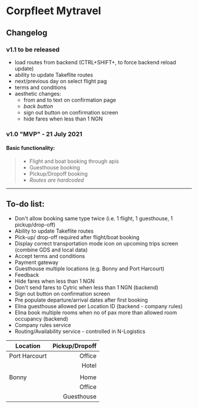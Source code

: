 # Corpfleet Mytravel
## Changelog

### **v1.1 to be released**
- load routes from backend (CTRL+SHIFT+, to force backend reload update)
- ability to update Takeflite routes
- next/previous day on select flight pag
- terms and conditions
- aesthetic changes:
   * from and to text on confirmation page
   * _back button_
   * sign out button on confirmation screen
   * hide fares when less than 1 NGN 

### **v1.0 "MVP" - 21 July 2021**
#### Basic functionality:
> - Flight and boat booking through apis
> - Guesthouse booking
> - Pickup/Dropoff booking
> - _Routes are hardcoded_  
---  

## To-do list:  
* Don't allow booking same type twice (i.e. 1 flight, 1 guesthouse, 1 pickup/drop-off)
* Ability to update Takeflite routes
* Pick-up/ drop-off required after flight/boat booking
* Display correct transportation mode icon on upcoming trips screen (combine GDS and local data)
* Accept terms and conditions
* Payment gateway
* Guesthouse multiple locations (e.g. Bonny and Port Harcourt)
* Feedback
* Hide fares when less than 1 NGN 
* Don't send fares to Cytric when less than 1 NGN (backend)
* Sign out button on confirmation screen
* Pre populate departure/arrival dates after first booking
* Elina guesthouse allowed per Location ID (backend - company rules)
* Elina book multiple rooms when no of pax more than allowed room occupancy (backend)
* Company rules service
* Routing/Availability service - controlled in N-Logistics

| Location      | Pickup/Dropoff  | 
| ------------- |-------------:| 
| Port Harcourt | Office        | 
|               | Hotel         |  
|               |               |  
| Bonny         | Home          |   
|               | Office        |   
|               | Guesthouse    |  

